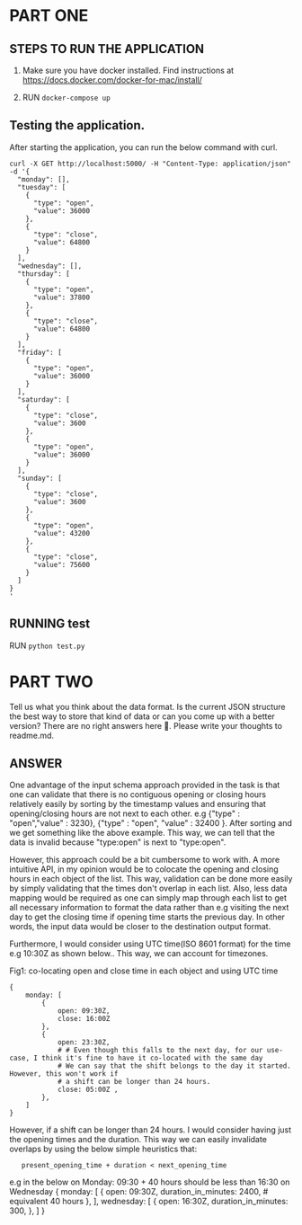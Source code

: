 # PART ONE
## STEPS TO RUN THE APPLICATION 

1. Make sure you have docker installed. Find instructions at https://docs.docker.com/docker-for-mac/install/

2. RUN `docker-compose up`


## Testing the application.
After starting the application, you can run the below command with curl.

```
curl -X GET http://localhost:5000/ -H "Content-Type: application/json" -d '{
  "monday": [],
  "tuesday": [
    {
      "type": "open",
      "value": 36000
    },
    {
      "type": "close",
      "value": 64800
    }
  ],
  "wednesday": [],
  "thursday": [
    {
      "type": "open",
      "value": 37800
    },
    {
      "type": "close",
      "value": 64800
    }
  ],
  "friday": [
    {
      "type": "open",
      "value": 36000
    }
  ],
  "saturday": [
    {
      "type": "close",
      "value": 3600
    },
    {
      "type": "open",
      "value": 36000
    }
  ],
  "sunday": [
    {
      "type": "close",
      "value": 3600
    },
    {
      "type": "open",
      "value": 43200
    },
    {
      "type": "close",
      "value": 75600
    }
  ]
}
'

```


## RUNNING test
RUN `python test.py`

# PART TWO
Tell us what you think about the data format. Is the current JSON structure the best way
to store that kind of data or can you come up with a better version? There are no right
answers here 🙂. Please write your thoughts to readme.md.

## ANSWER
One advantage of the input schema approach provided in the task is that one can validate that there is no
contiguous opening or closing hours relatively easily by sorting by the timestamp
values and ensuring that opening/closing hours are not next to each other.
e.g {"type" : "open","value" : 3230}, {"type" : "open", "value" : 32400 }.
After sorting and we get something like the above example. This way, we can tell that
the data is invalid because "type:open" is next to "type:open".

However, this approach could be a bit cumbersome to work with. A more intuitive 
API, in my opinion would be to colocate the opening and closing hours in each object of the list.
This way, validation can be done more easily by simply validating that the times don't overlap in each list.
Also, less data mapping would be required as one can simply map through each list
to get all necessary information to format the data rather than e.g visiting the next day
to get the closing time if opening time starts the previous day. In other words, the input data would be
closer to the destination output format.

Furthermore, I would consider using UTC time(ISO 8601 format) for the time e.g 10:30Z as shown below..
This way, we can account for timezones.

Fig1: co-locating open and close time in each object and using UTC time
```
{
    monday: [
        {
            open: 09:30Z,
            close: 16:00Z
        },
        {
            open: 23:30Z,
            # # Even though this falls to the next day, for our use-case, I think it's fine to have it co-located with the same day
            # We can say that the shift belongs to the day it started. However, this won't work if
            # a shift can be longer than 24 hours.
            close: 05:00Z ,
        },
    ]
}
```


However, if a shift can be longer than 24 hours. I would consider having just the opening times and the duration.
This way we can easily invalidate overlaps by using the below simple heuristics that:
```
   present_opening_time + duration < next_opening_time
```
e.g in the below on Monday: 09:30 + 40 hours should be less than 16:30 on Wednesday
{
    monday: [
        {
            open: 09:30Z,
            duration_in_minutes: 2400, # equivalent 40 hours
        },
    ],
    wednesday: [
        {
            open: 16:30Z,
            duration_in_minutes: 300,
        },
    ]
}
